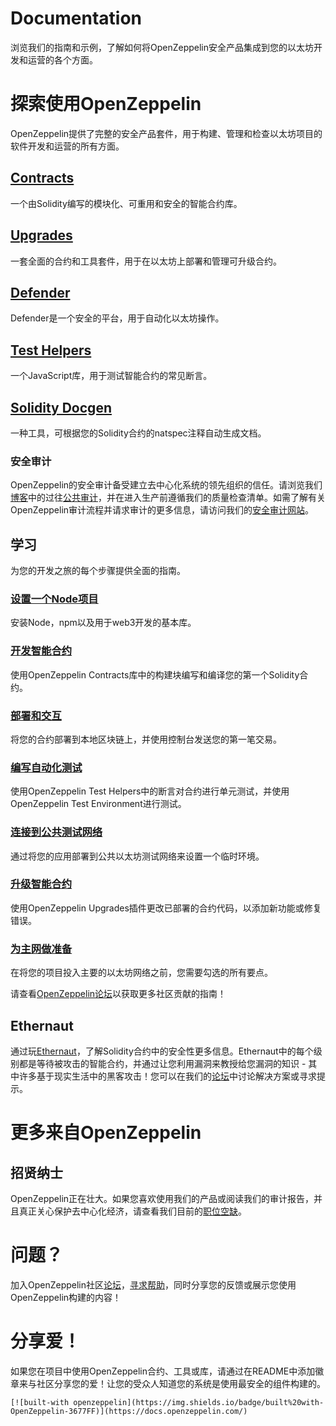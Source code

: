 # Documentation
浏览我们的指南和示例，了解如何将OpenZeppelin安全产品集成到您的以太坊开发和运营的各个方面。

# 探索使用OpenZeppelin
OpenZeppelin提供了完整的安全产品套件，用于构建、管理和检查以太坊项目的软件开发和运营的所有方面。

## [Contracts](../Contracts/Contracts.4.x/Overview.md)
一个由Solidity编写的模块化、可重用和安全的智能合约库。

## [Upgrades](./Upgrades.md)
一套全面的合约和工具套件，用于在以太坊上部署和管理可升级合约。

## [Defender](../Defender/Overview.md)
Defender是一个安全的平台，用于自动化以太坊操作。

## [Test Helpers](./Test%20Helpers/Overview.md)
一个JavaScript库，用于测试智能合约的常见断言。

## [Solidity Docgen](https://github.com/OpenZeppelin/solidity-docgen)
一种工具，可根据您的Solidity合约的natspec注释自动生成文档。

### 安全审计
OpenZeppelin的安全审计备受建立去中心化系统的领先组织的信任。请浏览我们[博客](https://blog.openzeppelin.com/security-audits/)中的过往[公共审计](https://blog.openzeppelin.com/follow-this-quality-checklist-before-an-audit-8cc6a0e44845/)，并在进入生产前遵循我们的质量检查清单。如需了解有关OpenZeppelin审计流程并请求审计的更多信息，请访问我们的[安全审计网站](https://openzeppelin.com/security-audits/)。

## 学习
为您的开发之旅的每个步骤提供全面的指南。

### [设置一个Node项目](../Learn/Setting%20up%20a%20Node%20project/Setting%20up%20a%20Node%20project.md)
安装Node，npm以及用于web3开发的基本库。

### [开发智能合约](../Learn/Developing%20smart%20contracts/Developing%20smart%20contracts-truffle.md)
使用OpenZeppelin Contracts库中的构建块编写和编译您的第一个Solidity合约。

### [部署和交互](../Learn/Deploying%20and%20interacting/Deploying%20and%20interacting-truffle.md)
将您的合约部署到本地区块链上，并使用控制台发送您的第一笔交易。

### [编写自动化测试](../Learn/Writing%20automated%20tests/Writing%20automated%20smart%20contract%20tests-truffle.md)
使用OpenZeppelin Test Helpers中的断言对合约进行单元测试，并使用OpenZeppelin Test Environment进行测试。

### [连接到公共测试网络](../Learn/Connecting%20to%20public%20test%20networks/Connecting%20to%20public%20test%20networks-truffle.md)
通过将您的应用部署到公共以太坊测试网络来设置一个临时环境。

### [升级智能合约](../Learn/Upgrading%20smart%20contracts/Upgrading%20smart%20contracts-truffle.md)
使用OpenZeppelin Upgrades插件更改已部署的合约代码，以添加新功能或修复错误。

### [为主网做准备](../Learn/Preparing%20for%20mainnet/Preparing%20for%20mainnet.md)
在将您的项目投入主要的以太坊网络之前，您需要勾选的所有要点。

请查看[OpenZeppelin论坛](https://forum.openzeppelin.com/c/general/guides-and-tutorials/23)以获取更多社区贡献的指南！

## Ethernaut
通过玩[Ethernaut](https://ethernaut.openzeppelin.com/)，了解Solidity合约中的安全性更多信息。Ethernaut中的每个级别都是等待被攻击的智能合约，并通过让您利用漏洞来教授给您漏洞的知识 - 其中许多基于现实生活中的黑客攻击！您可以在我们的[论坛](https://forum.openzeppelin.com/c/security/ethernaut/30)中讨论解决方案或寻求提示。

# 更多来自OpenZeppelin

## 招贤纳士
OpenZeppelin正在壮大。如果您喜欢使用我们的产品或阅读我们的审计报告，并且真正关心保护去中心化经济，请查看我们目前的[职位空缺](https://openzeppelin.com/jobs/)。

# 问题？
加入OpenZeppelin社区[论坛](https://forum.openzeppelin.com/)，[寻求帮助](https://forum.openzeppelin.com/c/support/17)，同时分享您的反馈或展示您使用OpenZeppelin构建的内容！

# 分享爱！
如果您在项目中使用OpenZeppelin合约、工具或库，请通过在README中添加徽章来与社区分享您的爱！让您的受众人知道您的系统是使用最安全的组件构建的。

```
[![built-with openzeppelin](https://img.shields.io/badge/built%20with-OpenZeppelin-3677FF)](https://docs.openzeppelin.com/)
```
